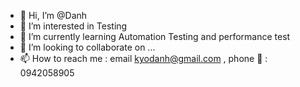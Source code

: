 - 👋 Hi, I’m @Danh
- 👀 I’m interested in Testing 
- 🌱 I’m currently learning Automation Testing and performance test
- 💞️ I’m looking to collaborate on ...
- 📫 How to reach me : email kyodanh@gmail.com , phone 📱 : 0942058905 

<!---
kyodanh/kyodanh is a ✨ special ✨ repository because its `README.md` (this file) appears on your GitHub profile.
You can click the Preview link to take a look at your changes.
--->
